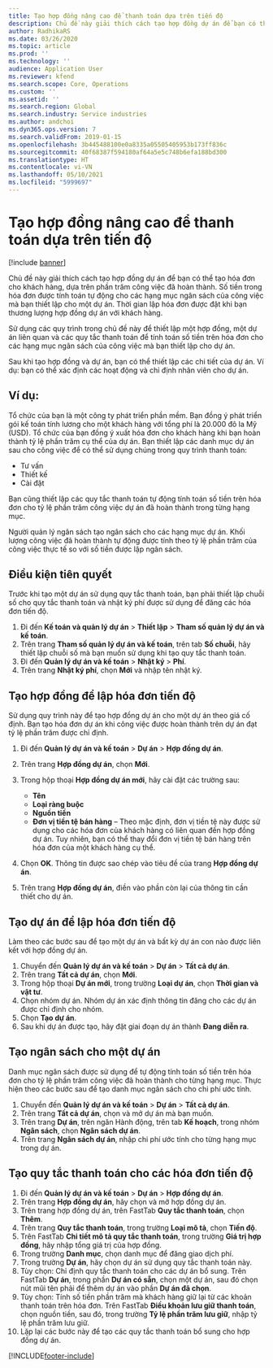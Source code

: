 ```yaml
---
title: Tạo hợp đồng nâng cao để thanh toán dựa trên tiến độ
description: Chủ đề này giải thích cách tạo hợp đồng dự án để bạn có thể tạo hóa đơn cho khách hàng, dựa trên phần trăm công việc đã hoàn thành.
author: RadhikaRS
ms.date: 03/26/2020
ms.topic: article
ms.prod: ''
ms.technology: ''
audience: Application User
ms.reviewer: kfend
ms.search.scope: Core, Operations
ms.custom: ''
ms.assetid: ''
ms.search.region: Global
ms.search.industry: Service industries
ms.author: andchoi
ms.dyn365.ops.version: 7
ms.search.validFrom: 2019-01-15
ms.openlocfilehash: 3b445488100e0a8335a05505405953b173ff836c
ms.sourcegitcommit: 40f68387f594180af64a5e5c748b6efa188bd300
ms.translationtype: HT
ms.contentlocale: vi-VN
ms.lasthandoff: 05/10/2021
ms.locfileid: "5999697"
---
```

# <a name="create-advanced-contracts-for-billing-based-on-progress"></a>Tạo hợp đồng nâng cao để thanh toán dựa trên tiến độ
[!include [banner](../includes/banner.md)]

Chủ đề này giải thích cách tạo hợp đồng dự án để bạn có thể tạo hóa đơn cho khách hàng, dựa trên phần trăm công việc đã hoàn thành. Số tiền trong hóa đơn được tính toán tự động cho các hạng mục ngân sách của công việc mà bạn thiết lập cho một dự án. Thời gian lập hóa đơn được đặt khi bạn thương lượng hợp đồng dự án với khách hàng.

Sử dụng các quy trình trong chủ đề này để thiết lập một hợp đồng, một dự án liên quan và các quy tắc thanh toán để tính toán số tiền trên hóa đơn cho các hạng mục ngân sách của công việc mà bạn thiết lập cho dự án.

Sau khi tạo hợp đồng và dự án, bạn có thể thiết lập các chi tiết của dự án. Ví dụ: bạn có thể xác định các hoạt động và chỉ định nhân viên cho dự án.

## <a name="example"></a>Ví dụ:

Tổ chức của bạn là một công ty phát triển phần mềm. Bạn đồng ý phát triển gói kế toán tính lương cho một khách hàng với tổng phí là 20.000 đô la Mỹ (USD). Tổ chức của bạn đồng ý xuất hóa đơn cho khách hàng khi bạn hoàn thành tỷ lệ phần trăm cụ thể của dự án. Bạn thiết lập các danh mục dự án sau cho công việc để có thể sử dụng chúng trong quy trình thanh toán:

- Tư vấn
- Thiết kế
- Cài đặt

Bạn cũng thiết lập các quy tắc thanh toán tự động tính toán số tiền trên hóa đơn cho tỷ lệ phần trăm công việc dự án đã hoàn thành trong từng hạng mục.

Người quản lý ngân sách tạo ngân sách cho các hạng mục dự án. Khối lượng công việc đã hoàn thành tự động được tính theo tỷ lệ phần trăm của công việc thực tế so với số tiền được lập ngân sách.

## <a name="prerequisites"></a>Điều kiện tiên quyết

Trước khi tạo một dự án sử dụng quy tắc thanh toán, bạn phải thiết lập chuỗi số cho quy tắc thanh toán và nhật ký phí được sử dụng để đăng các hóa đơn tiến độ.

1. Đi đến **Kế toán và quản lý dự án** \> **Thiết lập** \> **Tham số quản lý dự án và kế toán**.
2. Trên trang **Tham số quản lý dự án và kế toán**, trên tab **Số chuỗi**, hãy thiết lập chuỗi số mà bạn muốn sử dụng khi tạo quy tắc thanh toán.
3. Đi đến **Quản lý dự án và kế toán** \> **Nhật ký** \> **Phí**.
4. Trên trang **Nhật ký phí**, chọn **Mới** và nhập tên nhật ký.

## <a name="create-a-contract-for-progress-billings"></a>Tạo hợp đồng để lập hóa đơn tiến độ

Sử dụng quy trình này để tạo hợp đồng dự án cho một dự án theo giá cố định. Bạn tạo hóa đơn dự án khi công việc được hoàn thành trên dự án đạt tỷ lệ phần trăm được chỉ định.

1. Đi đến **Quản lý dự án và kế toán** \> **Dự án** \> **Hợp đồng dự án**.
2. Trên trang **Hợp đồng dự án**, chọn **Mới**.
3. Trong hộp thoại **Hợp đồng dự án mới**, hãy cài đặt các trường sau:

    - **Tên**
    - **Loại ràng buộc**
    - **Nguồn tiền**
    - **Đơn vị tiền tệ bán hàng** – Theo mặc định, đơn vị tiền tệ này được sử dụng cho các hóa đơn của khách hàng có liên quan đến hợp đồng dự án. Tuy nhiên, bạn có thể thay đổi đơn vị tiền tệ bán hàng trên hóa đơn của một khách hàng cụ thể.

4. Chọn **OK**. Thông tin được sao chép vào tiêu đề của trang **Hợp đồng dự án**.
5. Trên trang **Hợp đồng dự án**, điền vào phần còn lại của thông tin cần thiết cho dự án.

## <a name="create-a-project-for-progress-billings"></a>Tạo dự án để lập hóa đơn tiến độ

Làm theo các bước sau để tạo một dự án và bất kỳ dự án con nào được liên kết với hợp đồng dự án.

1. Chuyển đến **Quản lý dự án và kế toán** \> **Dự án** \> **Tất cả dự án**.
2. Trên trang **Tất cả dự án**, chọn **Mới**.
3. Trong hộp thoại **Dự án mới**, trong trường **Loại dự án**, chọn **Thời gian và vật tư**.
4. Chọn nhóm dự án. Nhóm dự án xác định thông tin đăng cho các dự án được chỉ định cho nhóm.
5. Chọn **Tạo dự án**.
6. Sau khi dự án được tạo, hãy đặt giai đoạn dự án thành **Đang diễn ra**.

## <a name="create-a-budget-for-a-project"></a>Tạo ngân sách cho một dự án

Danh mục ngân sách được sử dụng để tự động tính toán số tiền trên hóa đơn cho tỷ lệ phần trăm công việc đã hoàn thành cho từng hạng mục. Thực hiện theo các bước sau để tạo danh mục ngân sách cho chi phí ước tính.

1. Chuyển đến **Quản lý dự án và kế toán** \> **Dự án** \> **Tất cả dự án**.
2. Trên trang **Tất cả dự án**, chọn và mở dự án mà bạn muốn.
3. Trên trang **Dự án**, trên ngăn Hành động, trên tab **Kế hoạch**, trong nhóm **Ngân sách**, chọn **Ngân sách dự án**.
4. Trên trang **Ngân sách dự án**, nhập chi phí ước tính cho từng hạng mục trong dự án.

## <a name="create-billing-rules-for-progress-billings"></a>Tạo quy tắc thanh toán cho các hóa đơn tiến độ

1. Đi đến **Quản lý dự án và kế toán** \> **Dự án** \> **Hợp đồng dự án**.
2. Trên trang **Hợp đồng dự án**, hãy chọn và mở hợp đồng dự án.
3. Trên trang hợp đồng dự án, trên FastTab **Quy tắc thanh toán**, chọn **Thêm**.
4. Trên trang **Quy tắc thanh toán**, trong trường **Loại mô tả**, chọn **Tiến độ**.
5. Trên FastTab **Chi tiết mô tả quy tắc thanh toán**, trong trường **Giá trị hợp đồng**, hãy nhập tổng giá trị của hợp đồng.
6. Trong trường **Danh mục**, chọn danh mục để đăng giao dịch phí.
7. Trong trường **Dự án**, hãy chọn dự án sử dụng quy tắc thanh toán này.
8. Tùy chọn: Chỉ định quy tắc thanh toán cho các dự án bổ sung. Trên FastTab **Dự án**, trong phần **Dự án có sẵn**, chọn một dự án, sau đó chọn nút mũi tên phải để thêm dự án vào phần **Dự án đã chọn**.
9. Tùy chọn: Tính số tiền phần trăm mà khách hàng giữ lại từ các khoản thanh toán trên hóa đơn. Trên FastTab **Điều khoản lưu giữ thanh toán**, chọn nguồn tiền, sau đó, trong trường **Tỷ lệ phần trăm lưu giữ**, nhập tỷ lệ phần trăm lưu giữ.
10. Lặp lại các bước này để tạo các quy tắc thanh toán bổ sung cho hợp đồng dự án.


[!INCLUDE[footer-include](../includes/footer-banner.md)]